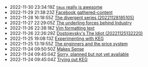 * 2022-11-30 23:34:19Z [`tmux` really is awesome](/10)
* 2022-11-29 21:38:23Z [Facebook gathered-content](/6)
* 2022-11-28 16:18:55Z [The divergent series (20221128185105)](/9)
* 2022-11-27 22:29:05Z [The underling forces behind Industry](/8)
* 2022-11-26 22:38:18Z [Vim formatting text](/7)
* 2022-11-26 22:26:29Z [Dostoievsky's The Idiot (20221125132220)](/3)
* 2022-11-25 19:08:13Z [Experimenting with KEG](/5)
* 2022-11-25 13:19:55Z [The enginners and the price system](/4)
* 2022-11-24 09:50:50Z [Makes Sense](/2)
* 2022-11-24 09:45:04Z [Sorry, planned but not yet available](/0)
* 2022-11-24 09:45:04Z [Trying out KEG](/1)
